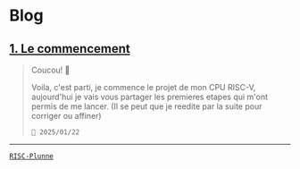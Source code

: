 # Blog

## [1. Le commencement](1_RISCP.md#i-riscp---le-commencement)

> Coucou! 👋
> 
> Voila, c'est parti, je commence le projet de mon CPU RISC-V, aujourd'hui je vais vous partager les premieres etapes qui m'ont permis de me lancer. (Il se peut que je reedite par la suite pour corriger ou affiner)
> 
> `📅 2025/01/22`

-----
[`RISC-Plunne`](https://github.com/Plunne/RISC-Plunne)
